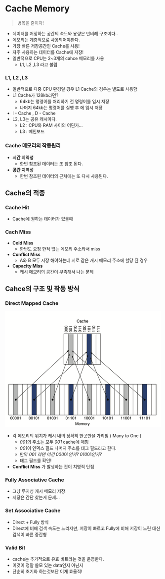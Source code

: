 # Cache Memory

> 병목을 줄이자!
> 

- 데이터를 저장하는 공간의 속도와 용량은 반비례 구조이다..
- 메모리는 계층적으로 사옹되어야한다.
- 가장 빠른 저장공간인 Cache를 사용!
- 자주 사용하는 데이터를 Cache에 저장!
- 일반적으로 CPU는 2~3개의 cahce 메모리를 사용
    - L1, L2 ,L3 라고 불림

### L1, L2 ,L3

- 일반적으로 다중 CPU 환경일 경우 L1 Cache의 경우는 별도로 사용함
- L1 Cache가 128kb라면?
    - 64kb는 명령어를 처리하기 전 명령어를 임시 저장
    - 나머지 64kb는 명령어를 실행 후 에 임시 저장
- I - Cache , D - Cache
- L2, L3는 공유 캐시이다.
    - L2 : CPU와 RAM 사이의 어딘가…
    - L3 : 메인보드

### Cache 메모리의 작동원리

- **시간 지역성**
    - 한번 참조된 데이터는 또 참조 된다.
- **공간 지역성**
    - 한번 참조된 데이터의 근처에는 또 다시 사용된다.

## Cache의 적중

### Cache Hit

- Cache에 원하는 데이터가 있을때

### Cach Miss

- **Cold Miss**
    - 한번도 요청 한적 없는 메모리 주소라서  miss
- **Conflict Miss**
    - A와 B 모두 저장 해야하는데 서로 같은 캐시 메모리 주소에 할당 된 경우
- **Capacity Miss**
    - 캐시 메모리의 공간이 부족해서 나는 문제

## Cahce의 구조 및 작동 방식

### Direct Mapped Cache

![Untitled](Cache%20Memory%20cbcac5e48adb4ca7bc4afcc5aa4f561f/Untitled.png)

- 각 메모리의 위치가 캐시 내의 정확히 한곳만을 가리침 ( Many to One )
    - *001*의 주소는 모두 *001* cache에 매핑
    - *001*이 인덱스 필드 나머지 주소를 태그 필드라고 한다.
    - 만약 *001 라면 이건 000*01*인가? 010*01*인가?*
    - 태그 필드를 확인!
- **Conflict Miss** 가 발생하는 것이 치명적 단점

### **Fully Associative Cache**

- 그냥 무지성 캐시 메모리 저장
- 저장은 간단 찾는게 문제…

### **Set Associative Cache**

- Direct + Fully 방식
- Direct에 비해 검색 속도는 느리지만, 저장이 빠르고 Fully에 비해 저장이 느린 대신 검색이 빠른 중간형

### Valid Bit

- cache는 추가적으로 유효 비트라는 것을 운영한다.
- 이것이 정말 쓸모 있는 data인지 아닌지
- 단순히 초기화 하는것보단 이게 효율적!